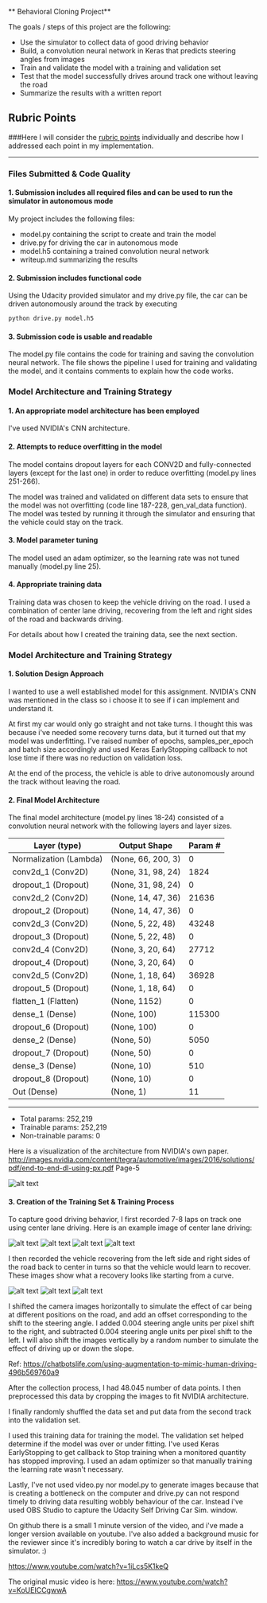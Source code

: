 ** Behavioral Cloning Project**

The goals / steps of this project are the following:
* Use the simulator to collect data of good driving behavior
* Build, a convolution neural network in Keras that predicts steering angles from images
* Train and validate the model with a training and validation set
* Test that the model successfully drives around track one without leaving the road
* Summarize the results with a written report


[//]: # (Image References)

[image1]: ./examples/nvidia_cnn.jpg "Model Visualization"
[image2]: ./examples/placeholder.png "Grayscaling"
[rec1]: ./examples/center_2017_06_28_00_27_28_030.jpg "Recovery Image"
[rec2]: ./examples/center_2017_06_28_00_27_28_736.jpg "Recovery Image"
[rec3]: ./examples/center_2017_06_28_00_27_29_228.jpg "Recovery Image"

[center1]: ./examples/center_2017_06_28_00_19_06_916.jpg "Center 1"
[center2]: ./examples/center_2017_06_28_00_19_06_995.jpg "Center 2"
[center3]: ./examples/center_2017_06_28_00_19_07_072.jpg "Center 3"
[center4]: ./examples/center_2017_06_28_00_19_07_150.jpg "Center 4"

[image3]: ./examples/placeholder_small.png "Recovery Image"
[image4]: ./examples/placeholder_small.png "Recovery Image"
[image5]: ./examples/placeholder_small.png "Recovery Image"
[image6]: ./examples/placeholder_small.png "Normal Image"
[image7]: ./examples/placeholder_small.png "Flipped Image"

## Rubric Points
###Here I will consider the [rubric points](https://review.udacity.com/#!/rubrics/432/view) individually and describe how I addressed each point in my implementation.  

---
### Files Submitted & Code Quality

#### 1. Submission includes all required files and can be used to run the simulator in autonomous mode

My project includes the following files:
* model.py containing the script to create and train the model
* drive.py for driving the car in autonomous mode
* model.h5 containing a trained convolution neural network 
* writeup.md summarizing the results

#### 2. Submission includes functional code
Using the Udacity provided simulator and my drive.py file, the car can be driven autonomously around the track by executing 
```sh
python drive.py model.h5
```

#### 3. Submission code is usable and readable

The model.py file contains the code for training and saving the convolution neural network. The file shows the pipeline I used for training and validating the model, and it contains comments to explain how the code works.

### Model Architecture and Training Strategy

#### 1. An appropriate model architecture has been employed

I've used NVIDIA's CNN architecture.

#### 2. Attempts to reduce overfitting in the model

The model contains dropout layers for each CONV2D and fully-connected layers (except for the last one) in order to reduce overfitting (model.py lines 251-266). 

The model was trained and validated on different data sets to ensure that the model was not overfitting (code line 187-228, gen_val_data function). The model was tested by running it through the simulator and ensuring that the vehicle could stay on the track.

#### 3. Model parameter tuning

The model used an adam optimizer, so the learning rate was not tuned manually (model.py line 25).

#### 4. Appropriate training data

Training data was chosen to keep the vehicle driving on the road. I used a combination of center lane driving, recovering from the left and right sides of the road and backwards driving. 

For details about how I created the training data, see the next section. 

### Model Architecture and Training Strategy

#### 1. Solution Design Approach

I wanted to use a well established model for this assignment. NVIDIA's CNN was mentioned in the class so i choose it to see if i can implement and understand it.

At first my car would only go straight and not take turns. I thought this was because i've needed some recovery turns data, but it turned out that my model was underfitting. I've raised number of epochs, samples_per_epoch and batch size accordingly and used Keras EarlyStopping callback to not lose time if there was no reduction on validation loss.

At the end of the process, the vehicle is able to drive autonomously around the track without leaving the road.

#### 2. Final Model Architecture

The final model architecture (model.py lines 18-24) consisted of a convolution neural network with the following layers and layer sizes.

|  Layer (type)  			|  Output Shape  		|	 Param #		|
|---------------------------|-----------------------|-------------------|
|Normalization (Lambda)     |  (None, 66, 200, 3)   |     0				|
|conv2d_1 (Conv2D)          |  (None, 31, 98, 24)   |     1824			|
|dropout_1 (Dropout)        |  (None, 31, 98, 24)   |     0				|
|conv2d_2 (Conv2D)          |  (None, 14, 47, 36)   |     21636			|
|dropout_2 (Dropout)        |  (None, 14, 47, 36)   |     0				|
|conv2d_3 (Conv2D)          |  (None, 5, 22, 48)    |     43248			|
|dropout_3 (Dropout)        |  (None, 5, 22, 48)    |     0				|
|conv2d_4 (Conv2D)          |  (None, 3, 20, 64)    |     27712			|
|dropout_4 (Dropout)        |  (None, 3, 20, 64)    |     0				|
|conv2d_5 (Conv2D)          |  (None, 1, 18, 64)    |     36928			|
|dropout_5 (Dropout)        |  (None, 1, 18, 64)    |     0				|
|flatten_1 (Flatten)        |  (None, 1152)         |     0				|
|dense_1 (Dense)            |  (None, 100)          |     115300		|
|dropout_6 (Dropout)        |  (None, 100)          |     0				|
|dense_2 (Dense)            |  (None, 50)           |     5050			|
|dropout_7 (Dropout)        |  (None, 50)           |     0				|
|dense_3 (Dense)            |  (None, 10)           |     510			|
|dropout_8 (Dropout)        |  (None, 10)           |     0				|
|Out (Dense)                |  (None, 1)            |     11			|
-------------------------------------------------------------------------

- Total params: 252,219
- Trainable params: 252,219
- Non-trainable params: 0


Here is a visualization of the architecture from NVIDIA's own paper. http://images.nvidia.com/content/tegra/automotive/images/2016/solutions/pdf/end-to-end-dl-using-px.pdf Page-5

![alt text][image1]

#### 3. Creation of the Training Set & Training Process

To capture good driving behavior, I first recorded 7-8 laps on track one using center lane driving. Here is an example image of center lane driving:

![alt text][center1]
![alt text][center2]
![alt text][center3]
![alt text][center4]

I then recorded the vehicle recovering from the left side and right sides of the road back to center in turns so that the vehicle would learn to recover. These images show what a recovery looks like starting from a curve.

![alt text][rec1]
![alt text][rec2]
![alt text][rec3]

I shifted the camera images horizontally to simulate the effect of car being at different positions on the road, and add an offset corresponding to the shift to the steering angle. I added 0.004 steering angle units per pixel shift to the right, and subtracted 0.004 steering angle units per pixel shift to the left. I will also shift the images vertically by a random number to simulate the effect of driving up or down the slope.

Ref:
https://chatbotslife.com/using-augmentation-to-mimic-human-driving-496b569760a9

After the collection process, I had 48.045 number of data points. I then preprocessed this data by cropping the images to fit NVIDIA architecture.

I finally randomly shuffled the data set and put data from the second track into the validation set. 

I used this training data for training the model. The validation set helped determine if the model was over or under fitting. I've used Keras EarlyStopping to get callback to Stop training when a monitored quantity has stopped improving. I used an adam optimizer so that manually training the learning rate wasn't necessary.

Lastly, I've not used video.py nor model.py to generate images because that is creating a bottleneck on the computer and drive.py can not respond timely to driving data resulting wobbly behaviour of the car. Instead i've used OBS Studio to capture the Udacity Self Driving Car Sim. window.

On github there is a small 1 minute version of the video, and i've made a longer version available on youtube.
I've also added a background music for the reviewer since it's incredibly boring to watch a car drive by itself in the simulator. :)

https://www.youtube.com/watch?v=1iLcs5K1keQ

The original music video is here:
https://www.youtube.com/watch?v=KoUEICCgwwA